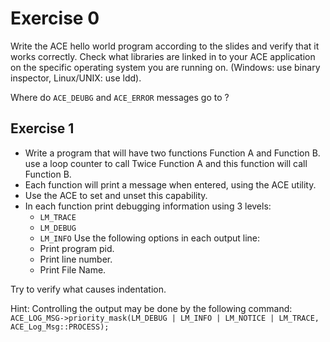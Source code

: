 # Exercise 0

Write the ACE hello world program according to the slides and verify that it works correctly.
Check what libraries are linked in to your ACE application on the specific operating system
you are running on. (Windows: use binary inspector, Linux/UNIX: use ldd).

Where do `ACE_DEUBG` and `ACE_ERROR` messages go to ?

## Exercise 1

* Write a program that will have two functions Function A and Function B.
    use a loop counter to call Twice Function A and this function will call Function B.
* Each function will print a message when entered, using the ACE utility.
* Use the ACE to set and unset this capability.
* In each function print debugging information using 3 levels:
    * `LM_TRACE`
    * `LM_DEBUG`
    * `LM_INFO`
    Use the following options in each output line:
    * Print program pid.
    * Print line number.
    * Print File Name.

Try to verify what causes indentation.

Hint: Controlling the output may be done by the following command:
`ACE_LOG_MSG->priority_mask(LM_DEBUG | LM_INFO | LM_NOTICE | LM_TRACE, ACE_Log_Msg::PROCESS);`
